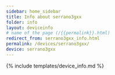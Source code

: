 ```yaml
---
sidebar: home_sidebar
title: Info about serrano3gxx
folder: info
layout: deviceinfo
# name of the page (/{{permalink}}.html)
redirect_from: serrano3gxx_info.html
permalink: /devices/serrano3gxx/
device: serrano3gxx
---
```

{% include templates/device_info.md %}
